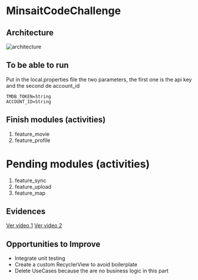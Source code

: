 # MinsaitCodeChallenge

## Architecture
![architecture](https://github.com/user-attachments/assets/59bd38ff-c903-45f6-869f-8dff2a574a3a)

## To be able to run
Put in the local.properties file the two parameters, the first one is the api key and the second de account_id
```
TMDB_TOKEN=String
ACCOUNT_ID=String
```

## Finish modules (activities)
1. feature_movie
2. feature_profile

# Pending modules (activities)
1. feature_sync
2. feature_upload
3. feature_map

## Evidences
[Ver video 1](./fetchData.webm)
[Ver video 2](./getLocalData.webm)

## Opportunities to Improve
- Integrate unit testing
- Create a custom RecyclerView to avoid boilerplate
- Delete UseCases because the are no business logic in this part
